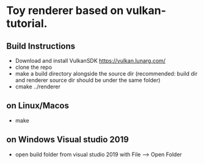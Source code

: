 # Toy renderer based on vulkan-tutorial.

## Build Instructions
- Download and install VulkanSDK https://vulkan.lunarg.com/
- clone the repo
- make a build directory alongside the source dir (recommended: build dir and renderer source dir should be under the same folder)
- cmake ../renderer
## on Linux/Macos
- make
## on Windows Visual studio 2019
- open build folder from visual studio 2019 with File --> Open Folder
